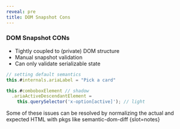```yaml
---
reveal: pre
title: DOM Snapshot Cons
---
```

### DOM Snapshot CONs
- Tightly coupled to (private) DOM structure
- Manual snapshot validation
- Can only validate serializable state

```js
// setting default semantics
this.#internals.ariaLabel = "Pick a card"
```

```js
this.#comboboxElement // shadow
  .ariaActiveDescendantElement =
    this.querySelector('x-option[active]'); // light
```

Some of these issues can be resolved by normalizing the actual and expected HTML 
with pkgs like semantic-dom-diff {slot=notes}

